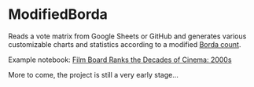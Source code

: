 # ModifiedBorda

Reads a vote matrix from Google Sheets or GitHub and generates various customizable charts and statistics according to a modified [Borda count](https://en.wikipedia.org/wiki/Borda_count).

Example notebook: [Film Board Ranks the Decades of Cinema: 2000s](https://colab.research.google.com/drive/1SHdlmA7pt5iFFbvdOq6dezQ9Gg0t7FyY?usp=sharing)

More to come, the project is still a very early stage...
